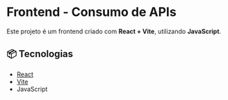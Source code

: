 # Frontend - Consumo de APIs

Este projeto é um frontend criado com **React + Vite**, utilizando **JavaScript**.

## 📦 Tecnologias

- [React](https://reactjs.org/)
- [Vite](https://vitejs.dev/)
- JavaScript